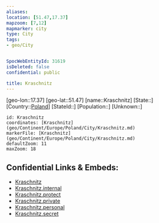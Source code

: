 ```yaml
---
aliases: 
location: [51.47,17.37]
mapzoom: [7,12] 
mapmarker: city 
type: City
tags:
- geo/City


SpocWebEntityId: 31619
isDeleted: false
confidential: public

title: Kraschnitz
---
```

[geo-lon::17.37]
[geo-lat::51.47]
[name::Kraschnitz]
[State::]
[Country::[Poland](geo/Continent/Europe/Poland.md)]
[StateId::]
[Population::]
[Unknown::]


```leaflet
id: Kraschnitz
coordinates: [Kraschnitz](geo/Continent/Europe/Poland/City/Kraschnitz.md)
markerFile: [Kraschnitz](geo/Continent/Europe/Poland/City/Kraschnitz.md)
defaultZoom: 11 
maxZoom: 18
```


## Confidential Links & Embeds: 
- [Kraschnitz](../../../../../../_public/geo/Continent/Europe/Poland/City/Kraschnitz.md) 
- [Kraschnitz.internal](../../../../../../_internal/geo/Continent/Europe/Poland/City/Kraschnitz.internal.md) 
- [Kraschnitz.protect](../../../../../../_protect/geo/Continent/Europe/Poland/City/Kraschnitz.protect.md) 
- [Kraschnitz.private](../../../../../../_private/geo/Continent/Europe/Poland/City/Kraschnitz.private.md) 
- [Kraschnitz.personal](../../../../../../_personal/geo/Continent/Europe/Poland/City/Kraschnitz.personal.md) 
- [Kraschnitz.secret](../../../../../../_secret/geo/Continent/Europe/Poland/City/Kraschnitz.secret.md) 
